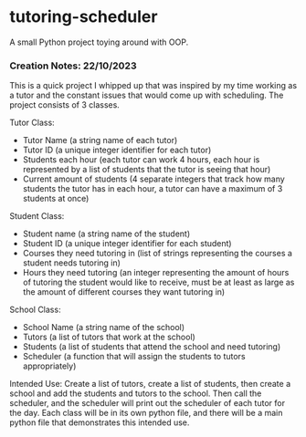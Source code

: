 # tutoring-scheduler
A small Python project toying around with OOP.    

### Creation Notes: 22/10/2023
This is a quick project I whipped up that was inspired by my time working as a tutor and the constant issues that would come up with scheduling. The project consists of 3 classes.    

Tutor Class:
* Tutor Name (a string name of each tutor)
* Tutor ID (a unique integer identifier for each tutor)
* Students each hour (each tutor can work 4 hours, each hour is represented by a list of students that the tutor is seeing that hour)
* Current amount of students (4 separate integers that track how many students the tutor has in each hour, a tutor can have a maximum of 3 students at once)

Student Class:
* Student name (a string name of the student)
* Student ID (a unique integer identifier for each student)
* Courses they need tutoring in (list of strings representing the courses a student needs tutoring in)
* Hours they need tutoring (an integer representing the amount of hours of tutoring the student would like to receive, must be at least as large as the amount of different courses they want tutoring in)

School Class:
* School Name (a string name of the school)
* Tutors (a list of tutors that work at the school)
* Students (a list of students that attend the school and need tutoring)
* Scheduler (a function that will assign the students to tutors appropriately)

Intended Use: Create a list of tutors, create a list of students, then create a school and add the students and tutors to the school. Then call the scheduler, and the scheduler will print out the scheduler of each tutor for the day. Each class will be in its own python file, and there will be a main python file that demonstrates this intended use.
